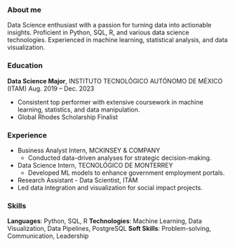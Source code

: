 ### About me

Data Science enthusiast with a passion for turning data into actionable insights. Proficient in Python, SQL, R, and various data science technologies. Experienced in machine learning, statistical analysis, and data visualization.

### Education

**Data Science Major**, INSTITUTO TECNOLÓGICO AUTÓNOMO DE MÉXICO (ITAM)
Aug. 2019 – Dec. 2023
- Consistent top performer with extensive coursework in machine learning, statistics, and data manipulation.
- Global Rhodes Scholarship Finalist
  
### Experience

- Business Analyst Intern, MCKINSEY & COMPANY
  - Conducted data-driven analyses for strategic decision-making.
- Data Science Intern, TECNOLÓGICO DE MONTERREY
  - Developed ML models to enhance government employment portals.
- Research Assistant - Data Scientist, ITAM
-   Led data integration and visualization for social impact projects.

### Skills

**Languages**: Python, SQL, R
**Technologies**: Machine Learning, Data Visualization, Data Pipelines, PostgreSQL
**Soft Skills**: Problem-solving, Communication, Leadership




<!--
**JoseUlisesQuevedo/JoseUlisesQuevedo** is a ✨ _special_ ✨ repository because its `README.md` (this file) appears on your GitHub profile.

Here are some ideas to get you started:

- 🔭 I’m currently working on ...
- 🌱 I’m currently learning ...
- 👯 I’m looking to collaborate on ...
- 🤔 I’m looking for help with ...
- 💬 Ask me about ...
- 📫 How to reach me: ...
- 😄 Pronouns: ...
- ⚡ Fun fact: ...
-->
